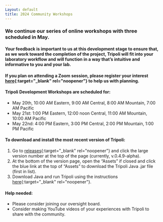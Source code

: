 ```yaml
---
Layout: default
title: 2024 Community Workshops
---
```


### We continue our series of online workshops with three scheduled in May.

#### Your feedback is important to us at this development stage to ensure that, as we work toward the completion of the project, Tripoli will fit into your laboratory workflow and will function in a way that’s intuitive and informative to you and your lab. 


#### If you plan on attending a Zoom session, please register your interest [here](https://forms.gle/TxogyVTVb2TZrymq7){:target="_blank" rel="noopener"} to help us with planning.


#### Tripoli Development Workshops are scheduled for:

- May 20th, 10:00 AM Eastern, 9:00 AM Central, 8:00 AM Mountain, 7:00 AM Pacific
- May 21st: 1:00 PM Eastern, 12:00 noon Central, 11:00 AM Mountain, 10:00 AM Pacific
- May 22nd: 4:00 PM Eastern, 3:00 PM Central, 2:00 PM Mountain, 1:00 PM Pacific
  


#### To download and install the most recent version of Tripoli:
1. Go to [releases](https://github.com/CIRDLES/Tripoli/releases){:target="_blank" rel="noopener"} and click the large version number at the top of the page (currently, v.0.4.9-alpha).
2. At the bottom of the version page, open the “Assets” if closed and click the blue link at the top of “Assets” to download the Tripoli Java .jar file (first in list).
3. Download Java and run Tripoli using the instructions [here](https://github.com/CIRDLES/Tripoli/blob/main/README.md){:target="_blank" rel="noopener"}.


#### Help needed:
- Please consider joining our oversight board.
- Consider making YouTube videos of your experiences with Tripoli to share with the community.
